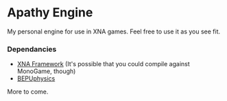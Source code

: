 Apathy Engine
=============

My personal engine for use in XNA games. Feel free to use it as you see fit.

### Dependancies
- [XNA Framework](http://www.microsoft.com/en-us/download/details.aspx?id=23714) (It's possible that you could compile against MonoGame, though)
- [BEPUphysics](http://bepuphysics.codeplex.com)

More to come.
